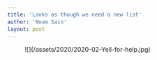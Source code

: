 ```yaml
---
title: 'Looks as though we need a new list'
author: 'Noam Sain'
layout: post
---
```


<figure class="wp-block-image size-large">![](/assets/2020/2020-02-Yell-for-help.jpg)</figure>